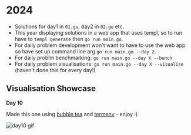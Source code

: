 # 2024

- Solutions for day1 in `01.go`, day2 in `02.go` etc.
- This year displaying solutions in a web app that uses templ, so to run have to `templ generate` then `go run main.go`.
- For daily problem development won't want to have to use the web app so have set up command line arg `go run main.go --day 2`.
- For daily problm benchmarking: `go run main.go --day X --bench`
- For daily problem visualisations: `go run main.go --day X --visualise` (haven't done this for every day!)


## Visualisation Showcase

**Day 10**

Made this one using [bubble tea]("github.com/charmbracelet/bubbletea") and [termenv]("github.com/muesli/termenv") - enjoy :)

![day10 gif](./visualisations/aoc24day10vis.gif)

